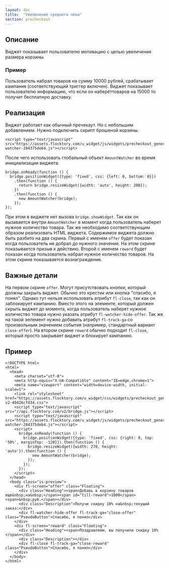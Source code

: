 ```yaml
---
layout: doc
title:  "Увеличение среднего чека"
section: precheckout
---
```


## Описание
Виджет показывает пользователю мотивацию с целью увеличения размера корзины.
### Пример
Пользователь набрал товаров на сумму 10000 рублей, срабатывает кампания (соответствующий триггер включен). Виджет показывает пользователю информацию, что если он наберёттоваров на 15000 то получит бесплатную доставку.
## Реализация
Виджет работает как обычный пречекаут. Но с небольшим добавлением.
Нужно подключить скрипт брошеной корзины.

```
<script type="text/javascript" src="https://assets.flocktory.com/u_widget/js/widgets/precheckout_general/check/cart-watcher-284375deb4.js"></script>
```

После чего использовать глобальный объект `AmountWatcher` во время инициализации виджета.

```
bridge.onReady(function () {
  bridge.positionWidget({type: 'fixed', css: {left: 0, bottom: 0}})
    .then(function () {
      return bridge.resizeWidget({width: 'auto', height: 200});
    })
    .then(function () {
      new AmountWatcher(bridge);
    });
});
```

При этом в виджете нет вызова `bridge.showWidget`. Так как он вызавается внутри `AmountWatcher` в момент когда пользователь наберет нужное количество товара.
Так же необходимо соответствующим образом реализовать HTML виджета.
Содержимое виджета должно быть разбито на два скрина.
Первый с именем `offer` будет показан когда пользователь не добрал до нужного значения. На этом скрине показывается призыв к действию.
Второй с именем `reward` будет показан когда пользователь набрал нужное количество товаров. На этом скрине показывается вознаграждение.

## Важные детали
На первом скрине `offer`. Могут присутствовать кнопки, который должны закрыть виджет. Обычно это крестик или кнопка "спасибо, я понял". Однако тут нельзя использовать атрибут `fl-close`, так как он заблокирует кампанию. Вместо этого на элементе, который должен скрыть виджет до момента, когда пользователь наберет нужное количество товара нужно указать атрибут `fl-watcher-hide-offer`. Так же на такой эелемент нужно добавить атрибут `fl-track-ga` со произвольным значением события (например, стандартный вариант `close-offer`).
На втором скрине `reward` обычно подходит `fl-close`, который просто закрывает виджет и блокирует кампанию.

##  Пример

```
<!DOCTYPE html>
<html>
  <head>
    <meta charset="utf-8">
    <meta http-equiv="X-UA-Compatible" content="IE=edge,chrome=1">
    <meta name="viewport" content="width=device-width, initial-scale=1">
    <link rel="stylesheet" href="https://assets.flocktory.com/u_widget/css/widgets/precheckout_general/check/uservoice-v2-40426cfd34.css">
    <script type="text/javascript" src="//api.flocktory.com/v2/bridge.js"></script>
    <script type="text/javascript" src="https://assets.flocktory.com/u_widget/js/widgets/precheckout_general/check/cart-watcher-284375deb4.js"></script>
    <script>
      bridge.onReady(function () {
        bridge.positionWidget({type: 'fixed', css: {right: 0, top: '50%', marginTop: -120}}).then(function () {
          bridge.resizeWidget({width: 270, height: 'auto'}).then(function () {
            new AmountWatcher(bridge);
          });
        });
      });
    </script>
  </head>
  <body class="is-preview">
    <div fl-screen="offer" class="Floating">
      <div class="Heading"><span>Добавь в корзину товаров еще&nbsp;на&nbsp;</span><span id="till-reward">1000</span><span>&nbsp;руб.</span></div>
      <div class="Description">Получи скидку 10% на&nbsp;текущий заказ:</div>
      <div fl-watcher-hide-offer fl-track-ga="close-offer" class="PseudoButton">Спасибо, я понял</div>
    </div>
    <div fl-screen="reward" class="Floating">
      <div class="Heading"><span>Поздравляем, вы получили скидку 10%</span></div>
      <div class="Description"></div>
      <div fl-close fl-track-ga="close-reward" class="PseudoButton">Спасибо, я понял</div>
    </div>
  </body>
</html>
```

